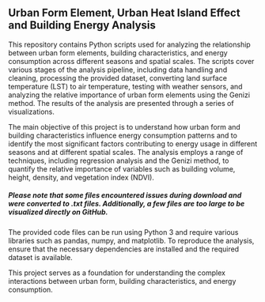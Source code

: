 ## Urban Form Element, Urban Heat Island Effect and Building Energy Analysis

This repository contains Python scripts used for analyzing the relationship between urban form elements, building characteristics, and energy consumption across different seasons and spatial scales. The scripts cover various stages of the analysis pipeline, including data handling and cleaning, processing the provided dataset, converting land surface temperature (LST) to air temperature, testing with weather sensors, and analyzing the relative importance of urban form elements using the Genizi method. The results of the analysis are presented through a series of visualizations.

The main objective of this project is to understand how urban form and building characteristics influence energy consumption patterns and to identify the most significant factors contributing to energy usage in different seasons and at different spatial scales. The analysis employs a range of techniques, including regression analysis and the Genizi method, to quantify the relative importance of variables such as building volume, height, density, and vegetation index (NDVI).

##### Please note that some files encountered issues during download and were converted to .txt files. Additionally, a few files are too large to be visualized directly on GitHub.
The provided code files can be run using Python 3 and require various libraries such as pandas, numpy, and matplotlib. To reproduce the analysis, ensure that the necessary dependencies are installed and the required dataset is available.

This project serves as a foundation for understanding the complex interactions between urban form, building characteristics, and energy consumption.
